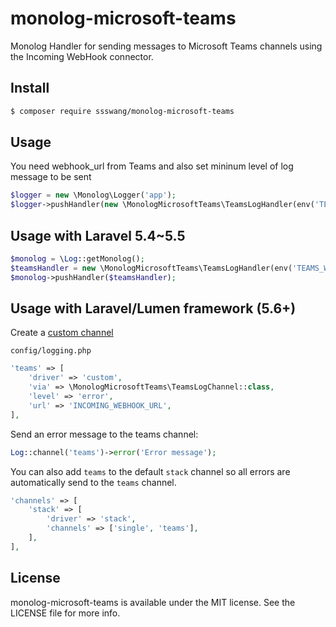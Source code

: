 # monolog-microsoft-teams

Monolog Handler for sending messages to Microsoft Teams channels using the Incoming WebHook connector.

## Install

```bash
$ composer require ssswang/monolog-microsoft-teams
```

## Usage
You need webhook_url from Teams and also set mininum level of log message to be sent

```php
$logger = new \Monolog\Logger('app');
$logger->pushHandler(new \MonologMicrosoftTeams\TeamsLogHandler(env('TEAMS_WEBHOOK_URL'), \Monolog\Logger::ERROR));
```

## Usage with Laravel 5.4~5.5

```php
$monolog = \Log::getMonolog();
$teamsHandler = new \MonologMicrosoftTeams\TeamsLogHandler(env('TEAMS_WEBHOOK_URL'), \Monolog\Logger::NOTICE);
$monolog->pushHandler($teamsHandler);
```


## Usage with Laravel/Lumen framework (5.6+)

Create a [custom channel](https://laravel.com/docs/master/logging#creating-custom-channels) 

`config/logging.php`

```php
'teams' => [
    'driver' => 'custom',
    'via' => \MonologMicrosoftTeams\TeamsLogChannel::class,
    'level' => 'error',
    'url' => 'INCOMING_WEBHOOK_URL',
],
```

Send an error message to the teams channel:

```php
Log::channel('teams')->error('Error message');
```

You can also add `teams` to the default `stack` channel so all errors are automatically send to the `teams` channel.

```php
'channels' => [
    'stack' => [
        'driver' => 'stack',
        'channels' => ['single', 'teams'],
    ],
],
```


## License

monolog-microsoft-teams is available under the MIT license. See the LICENSE file for more info.
